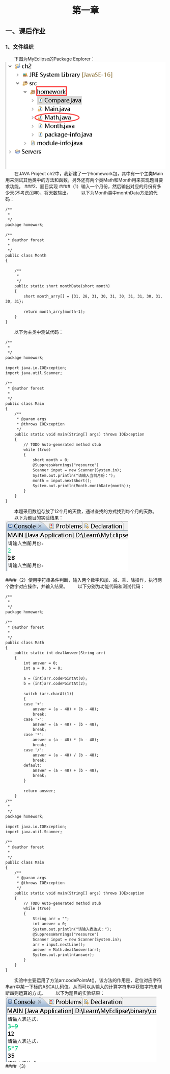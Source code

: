 # <center> 第一章
## 一、课后作业 
### 1、文件组织
&emsp;&emsp;下图为MyEclipse的Package Explorer：
![](./Picture/ch2/p1.png)     
&emsp;&emsp;在JAVA Project ch2中，我新建了一个homework包，其中有一个主类Main用来测试其他类中的方法和函数，另外还有两个类Math和Month用来实现题目要求功能。
###2、题目实现
####（1）输入一个月份，然后输出对应的月份有多少天(不考虑闰年)，将天数输出。
&emsp;&emsp;以下为Month类中monthData方法的代码：

    /**
     * 
     */
    package homework;
    
    /**
     * @author forest
     *
     */
    public class Month 
    {
    
    	/**
    	 * 
    	 */
    	public static short monthDate(short month) 
    	{
    		short month_arry[] = {31, 28, 31, 30, 31, 30, 31, 31, 30, 31, 30, 31};
    		
    		return month_arry[month-1];
    	}
    }
&emsp;&emsp;以下为主类中测试代码：  

    /**
     * 
     */
    package homework;
    
    import java.io.IOException;
    import java.util.Scanner;
    
    /**
     * @author forest
     *
     */
    public class Main 
    {
    	/**
    	 * @param args
    	 * @throws IOException 
    	 */
    	public static void main(String[] args) throws IOException 
    	{
    		// TODO Auto-generated method stub
    		while (true) 
    		{
    			short month = 0;
    			@SuppressWarnings("resource")
    			Scanner input = new Scanner(System.in);
    			System.out.println("请输入当前月份：");
    			month = input.nextShort();
    			System.out.println(Month.monthDate(month));
    		}
    	}
    }
&emsp;&emsp;本题采用数组存放了12个月的天数，通过查找的方式找到每个月的天数。
&emsp;&emsp;以下为题目的实验结果：
![](./Picture/ch2/p2.png)   

####（2）使用字符串条件判断，输入两个数字和加、减、乘、除操作，执行两个数字对应操作，并输入结果。
&emsp;&emsp;以下分别为功能代码和测试代码：  

    /**
     * 
     */
    package homework;
    
    /**
     * @author forest
     *
     */
    public class Math 
    {	
    	public static int dealAnswer(String arr) 
    	{
    		int answer = 0;
    		int a = 0, b = 0;
    		
    		a = (int)arr.codePointAt(0);
    		b = (int)arr.codePointAt(2);
    		
    		switch (arr.charAt(1)) 
    		{
    		case '+': 
    			answer = (a - 48) + (b - 48);
    			break;
    		case '-': 
    			answer = (a - 48) - (b - 48);
    			break;
    		case '*': 
    			answer = (a - 48) * (b - 48);
    			break;
    		case '/': 
    			answer = (a - 48) / (b - 48);
    			break;
    		default:
    			answer = (a - 48) + (b - 48);
    			break;
    		}
    		
    		return answer;
    	}
    /**
     * 
     */
    package homework;
    
    import java.io.IOException;
    import java.util.Scanner;
    
    /**
     * @author forest
     *
     */
    public class Main 
    {
    	/**
    	 * @param args
    	 * @throws IOException 
    	 */
    	public static void main(String[] args) throws IOException 
    	{
    		// TODO Auto-generated method stub
    		while (true) 
    		{			
    			String arr = "";
    			int answer = 0;			
    			System.out.println("请输入表达式：");
    		    @SuppressWarnings("resource")
    			Scanner input = new Scanner(System.in);
    		    arr = input.nextLine();
    			answer = Math.dealAnswer(arr);		
    			System.out.println(answer);
    		}
    	}
    }
&emsp;&emsp;实验中主要运用了方法arr.codePointAt()，该方法的作用是，定位对应字符串arr中某一下标的ASCALL码值。从而可以从输入的计算字符串中获取字符来判断四则运算的方式。
&emsp;&emsp;以下为题目的实验结果：
![](./Picture/ch2/p3.png)  
####（3） 
